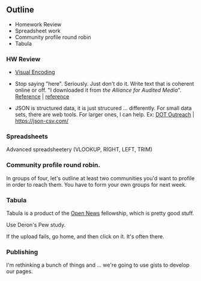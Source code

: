 ## Outline
+ Homework Review
+ Spreadsheet work
+ Community profile round robin
+ Tabula

### HW Review
+ [Visual Encoding]( http://cunygsj.docutek.com/eres/coursepage.aspx?cid=166)

+ Stop saying "here". Seriously. Just don't do it. Write text that is coherent online or off. "I downloaded it from _the Alliance for Audited Media_". [Reference](http://www.moghill.co.uk/wp/never-say-click-here-website-sins/) | [reference](http://uxdesign.smashingmagazine.com/2012/06/20/links-should-never-say-click-here/)

+ JSON is structured data, it is just strucured ... differently. For small data sets, there are web tools. For larger ones, I can help. Ex: [DOT Outreach](http://www.nyc.gov/html/dot/downloads/misc/outreach_schools.json) | <https://json-csv.com/> 

### Spreadsheets
Advanced spreadsheetery (VLOOKUP, RIGHT, LEFT, TRIM)

### Community profile round robin. 

In groups of four, let's outline at least two communities you'd want to profile in order to reach them. You have to form your own groups for next week. 

### Tabula

Tabula is a product of the [Open News](http://opennews.org/what/fellowships/) fellowship, which is pretty good stuff. 

Use Deron's Pew study. 

If the upload fails, go home, and then click on it. It's often there. 

### Publishing

I'm rethinking a bunch of things and ... we're going to use gists to develop our pages. 

